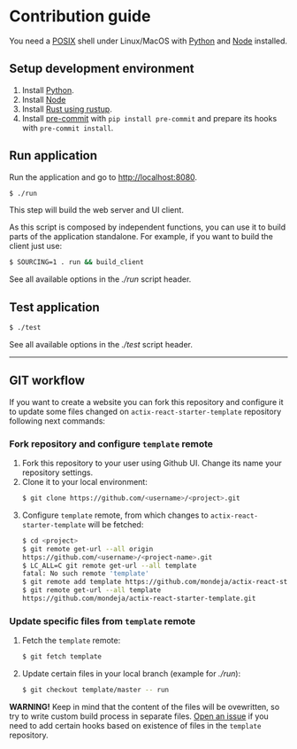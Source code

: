 # Contribution guide

You need a [POSIX] shell under Linux/MacOS with [Python] and [Node] installed.

## Setup development environment

1. Install [Python].
1. Install [Node]
1. Install [Rust using rustup][rustup-install].
1. Install [pre-commit] with `pip install pre-commit` and prepare its hooks
   with `pre-commit install`.

## Run application

Run the application and go to <http://localhost:8080>.

```sh
$ ./run
```

This step will build the web server and UI client.

As this script is composed by independent functions, you can use it to build
parts of the application standalone. For example, if you want to build the
client just use:

```sh
$ SOURCING=1 . run && build_client
```

See all available options in the _./run_ script header.

## Test application

```sh
$ ./test
```

See all available options in the _./test_ script header.

---

## GIT workflow

If you want to create a website you can fork this repository and configure it
to update some files changed on `actix-react-starter-template` repository
following next commands:

### Fork repository and configure `template` remote

1. Fork this repository to your user using Github UI. Change its name your
   repository settings.
1. Clone it to your local environment:
   ```sh
   $ git clone https://github.com/<username>/<project>.git
   ```
1. Configure `template` remote, from which changes to
   `actix-react-starter-template` will be fetched:
   ```sh
   $ cd <project>
   $ git remote get-url --all origin
   https://github.com/<username>/<project-name>.git
   $ LC_ALL=C git remote get-url --all template
   fatal: No such remote 'template'
   $ git remote add template https://github.com/mondeja/actix-react-starter-template.git
   $ git remote get-url --all template
   https://github.com/mondeja/actix-react-starter-template.git
   ```

### Update specific files from `template` remote

1. Fetch the `template` remote:
   ```sh
   $ git fetch template
   ```
1. Update certain files in your local branch (example for _./run_):
   ```sh
   $ git checkout template/master -- run
   ```

**WARNING!** Keep in mind that the content of the files will be ovewritten,
so try to write custom build process in separate files. [Open an issue] if
you need to add certain hooks based on existence of files in the `template`
repository.

[posix]: https://en.wikipedia.org/wiki/POSIX
[python]: https://www.python.org
[node]: https://nodejs.org
[pre-commit]: https://pre-commit.com
[rustup-install]: https://doc.rust-lang.org/book/ch01-01-installation.html
[open an issue]: https://github.com/mondeja/actix-react-starter-template/issues/new
